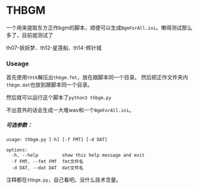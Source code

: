 # THBGM

一个用来提取东方正作bgm的脚本，顺便可以生成`BgmForAll.ini`。懒得测试那么多了，目前就测试了

th07-妖妖梦、th12-星莲船、th14-辉针城

### Useage

首先使用`thtk`解压出`thbgm.fmt`，放在跟脚本同一个目录。
然后把正作文件夹内`thbgm.dat`也放到跟脚本同一个目录。

然后就可以运行这个脚本了```python3 thbgm.py```

不出意外的话会生成一大堆wav和一个`BgmForAll.ini`。

##### 可选参数：

```
usage: thbgm.py [-h] [-f FMT] [-d DAT]

options:
  -h, --help         show this help message and exit
  -f FMT, --fmt FMT  fmt文件名
  -d DAT, --dat DAT  dat文件名
```

注释都在`thbgm.py`，自己看吧。没什么技术含量。